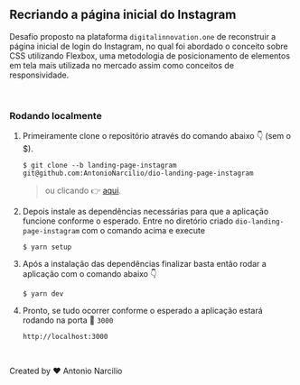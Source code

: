 ## Recriando a página inicial do Instagram

Desafio proposto na plataforma `digitalinnovation.one` de reconstruir a página inicial de login do Instagram, no qual foi abordado o conceito sobre CSS utilizando Flexbox, uma metodologia de posicionamento de elementos em tela mais utilizada no mercado assim como conceitos de responsividade.

<br>

### Rodando localmente

1. Primeiramente clone o repositório através do comando abaixo
   👇 (sem o $).
   ~~~
   $ git clone --b landing-page-instagram git@github.com:AntonioNarcilio/dio-landing-page-instagram
   ~~~
   > ou clicando 👉 [aqui](https://github.com/AntonioNarcilio/dio/archive/refs/heads/landing-page-instagram.zip).

2. Depois instale as dependências necessárias para que a aplicação funcione conforme o esperado. Entre no diretório criado `dio-landing-page-instagram` com o comando acima e execute
   ```
   $ yarn setup
   ```
3. Após a instalação das dependências finalizar basta então rodar a aplicação com o comando abaixo 👇

   ```
   $ yarn dev
   ```

4. Pronto, se tudo ocorrer conforme o esperado a aplicação estará rodando na porta 🚪 `3000`
   ```
   http://localhost:3000
   ```

<br>

Created by ♥️ Antonio Narcilio
